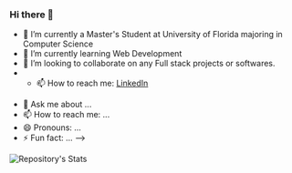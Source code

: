 ### Hi there 👋

- 🔭 I’m currently a Master's Student at University of Florida majoring in Computer Science
- 🌱 I’m currently learning Web Development
- 👯 I’m looking to collaborate on any Full stack projects or softwares.
- - 📫 How to reach me: [LinkedIn](https://www.linkedin.com/in/diksha-verma-/)  
<!-- - 🤔 I’m looking for help with ... -->
- 💬 Ask me about ...
- 📫 How to reach me: ...
- 😄 Pronouns: ...
- ⚡ Fun fact: ...
-->


![Repository's Stats](https://github-readme-stats.vercel.app/api?username=DikshaVerma25&show_icons=true)
<!--
**DikshaVerma25/DikshaVerma25** is a ✨ _special_ ✨ repository because its `README.md` (this file) appears on your GitHub profile.

